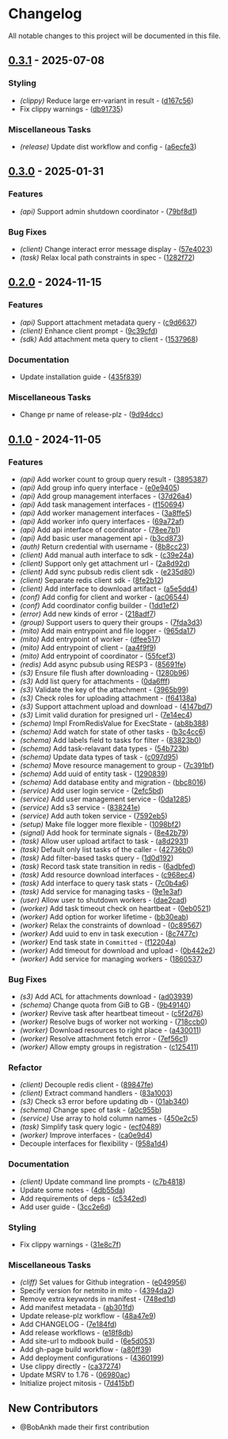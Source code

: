 # Changelog

All notable changes to this project will be documented in this file.

## [0.3.1](https://github.com/stack-rs/mitosis/compare/mito-v0.3.0...mito-v0.3.1) - 2025-07-08

### Styling

- *(clippy)* Reduce large err-variant in result - ([d167c56](https://github.com/stack-rs/mitosis/commit/d167c56222839fbff7eeea1565effa80abeef2e7))
- Fix clippy warnings - ([db91735](https://github.com/stack-rs/mitosis/commit/db9173560e1273abba93be63d6673a47637bef43))

### Miscellaneous Tasks

- *(release)* Update dist workflow and config - ([a6ecfe3](https://github.com/stack-rs/mitosis/commit/a6ecfe3ea76259ed028b0818fb7d69b5ec72a1e6))

## [0.3.0](https://github.com/stack-rs/mitosis/compare/mito-v0.2.0...mito-v0.3.0) - 2025-01-31

### Features

- *(api)* Support admin shutdown coordinator - ([79bf8d1](https://github.com/stack-rs/mitosis/commit/79bf8d1853a9d97fd4f1e2e33245623130f12fe3))

### Bug Fixes

- *(client)* Change interact error message display - ([57e4023](https://github.com/stack-rs/mitosis/commit/57e40239a9bdbdecc4e43dce011534716d391af0))
- *(task)* Relax local path constraints in spec - ([1282f72](https://github.com/stack-rs/mitosis/commit/1282f72ba01302093a4d634120d6cc0c3efb14f7))

## [0.2.0](https://github.com/stack-rs/mitosis/compare/mito-v0.1.0...mito-v0.2.0) - 2024-11-15

### Features

- *(api)* Support attachment metadata query - ([c9d6637](https://github.com/stack-rs/mitosis/commit/c9d66377959c9d1472f8fc036a3e1c746be88940))
- *(client)* Enhance client prompt - ([9c39cfd](https://github.com/stack-rs/mitosis/commit/9c39cfd094a7754a7542d48263ddbe422de06e91))
- *(sdk)* Add attachment meta query to client - ([1537968](https://github.com/stack-rs/mitosis/commit/1537968d099e6650299eb9f54be0058465d11d33))

### Documentation

- Update installation guide - ([435f839](https://github.com/stack-rs/mitosis/commit/435f839f028a096e2c37781bfe8d1a2774252f41))

### Miscellaneous Tasks

- Change pr name of release-plz - ([9d94dcc](https://github.com/stack-rs/mitosis/commit/9d94dcc39024e12647d1b7a688aa8661240e234e))

## [0.1.0](https://github.com/stack-rs/mitosis/releases/tag/mito-v0.1.0) - 2024-11-05

### Features

- *(api)* Add worker count to group query result - ([3895387](https://github.com/stack-rs/mitosis/commit/38953870cad30a5dda00691912ccc35be60aadcb))
- *(api)* Add group info query interface - ([e0e9405](https://github.com/stack-rs/mitosis/commit/e0e940500d247b17420264a16c984ab05d0f8792))
- *(api)* Add group management interfaces - ([37d26a4](https://github.com/stack-rs/mitosis/commit/37d26a4a58cbedc409c84911d33454d58285c99d))
- *(api)* Add task management interfaces - ([f150694](https://github.com/stack-rs/mitosis/commit/f1506940576acc9d7436371a3138dd3dcf9340ed))
- *(api)* Add worker management interfaces - ([3a8ffe5](https://github.com/stack-rs/mitosis/commit/3a8ffe5b8c5a042d2f8b31f41f1c652b382fdb49))
- *(api)* Add worker info query interfaces - ([69a72af](https://github.com/stack-rs/mitosis/commit/69a72afdd7aea395f6d08e860ff50e73c5b81b2f))
- *(api)* Add api interface of coordinator - ([78ee7b1](https://github.com/stack-rs/mitosis/commit/78ee7b1798918908e96def05fe832b65f8dd441e))
- *(api)* Add basic user management api - ([b3cd873](https://github.com/stack-rs/mitosis/commit/b3cd87324ea33d51ff57617fd05470ad19247fa5))
- *(auth)* Return credential with username - ([8b8cc23](https://github.com/stack-rs/mitosis/commit/8b8cc23576494e64bd87a13b3177b54220f84069))
- *(client)* Add manual auth interface to sdk - ([c39e24a](https://github.com/stack-rs/mitosis/commit/c39e24a3195544ac91cecf60c3196b2be42ee79b))
- *(client)* Support only get attachment url - ([2a8d92d](https://github.com/stack-rs/mitosis/commit/2a8d92d67318c250df3f9d6eb8725e56434cffda))
- *(client)* Add sync pubsub redis client sdk - ([e235d80](https://github.com/stack-rs/mitosis/commit/e235d8040a4b798240b15ea20950a143c0e2a372))
- *(client)* Separate redis client sdk - ([8fe2b12](https://github.com/stack-rs/mitosis/commit/8fe2b128c5235b81b28236d117dd21b40b264e9d))
- *(client)* Add interface to download artifact - ([a5e5dd4](https://github.com/stack-rs/mitosis/commit/a5e5dd414ddc5735abc9976e5ee26f7021daf2b9))
- *(conf)* Add config for client and worker - ([ac06544](https://github.com/stack-rs/mitosis/commit/ac06544ea6dac01f6a862d49b0fa89904b733182))
- *(conf)* Add coordinator config builder - ([1dd1ef2](https://github.com/stack-rs/mitosis/commit/1dd1ef249da8325d5f18a4fb71020958a08b1b64))
- *(error)* Add new kinds of error - ([218adf7](https://github.com/stack-rs/mitosis/commit/218adf77cc535ba3e1f9f1b2d4cb93018489efdb))
- *(group)* Support users to query their groups - ([7fda3d3](https://github.com/stack-rs/mitosis/commit/7fda3d3e2e76111f70eee6f1691464737ecbf562))
- *(mito)* Add main entrypoint and file logger - ([965da17](https://github.com/stack-rs/mitosis/commit/965da17b4860eb57faf5aeedf659e26e93c380b6))
- *(mito)* Add entrypoint of worker - ([dfee517](https://github.com/stack-rs/mitosis/commit/dfee5173fb73b24180f9eb88d04300beb4db53fd))
- *(mito)* Add entrypoint of client - ([aa4f9f9](https://github.com/stack-rs/mitosis/commit/aa4f9f9fa26a7bdcdae6e84e7610c860a9e6265a))
- *(mito)* Add entrypoint of coordinator - ([55fcef3](https://github.com/stack-rs/mitosis/commit/55fcef3d9f7ff21afc913fa3f90b3f75e0e73009))
- *(redis)* Add async pubsub using RESP3 - ([85691fe](https://github.com/stack-rs/mitosis/commit/85691fe6f90255533d6af6a5e310b44f5e19dd8d))
- *(s3)* Ensure file flush after downloading - ([1280b96](https://github.com/stack-rs/mitosis/commit/1280b960c28048269b7593205d1c15bdf3f9b9f3))
- *(s3)* Add list query for attachments - ([0da6fff](https://github.com/stack-rs/mitosis/commit/0da6fffc4118de456bd4afcf75a6a38ea5e06a6c))
- *(s3)* Validate the key of the attachment - ([3965b99](https://github.com/stack-rs/mitosis/commit/3965b996eda45c911e419777029cf57e4fe6e5a5))
- *(s3)* Check roles for uploading attachment - ([f64138a](https://github.com/stack-rs/mitosis/commit/f64138ab0b4b281cdfcc61929b6a8c8120711723))
- *(s3)* Support attachment upload and download - ([4147bd7](https://github.com/stack-rs/mitosis/commit/4147bd7b5b840bea8b0ff29bdaadaf1531c6d84e))
- *(s3)* Limit valid duration for presigned url - ([7e14ec4](https://github.com/stack-rs/mitosis/commit/7e14ec474c07cc6f16e4f223aca17160298e3bcd))
- *(schema)* Impl FromRedisValue for ExecState - ([ab8b388](https://github.com/stack-rs/mitosis/commit/ab8b3885c4504759ee88c92e9361d4a1be9be6c2))
- *(schema)* Add watch for state of other tasks - ([b3c4cc6](https://github.com/stack-rs/mitosis/commit/b3c4cc6dcdbfaeee962454c9d5143a0eb83efab0))
- *(schema)* Add labels field to tasks for filter - ([83823b0](https://github.com/stack-rs/mitosis/commit/83823b03df9ab87cb8ff715dcd613cb9a354106d))
- *(schema)* Add task-relavant data types - ([54b723b](https://github.com/stack-rs/mitosis/commit/54b723b20b6d5d46e1d502645890aa5d84752f95))
- *(schema)* Update data types of task - ([c097d95](https://github.com/stack-rs/mitosis/commit/c097d9508bf6e3b7367fb5651ff37b1ad6554e46))
- *(schema)* Move resource management to group - ([7c391bf](https://github.com/stack-rs/mitosis/commit/7c391bf50755315be57d21ee864df8b8706e743f))
- *(schema)* Add uuid of entity task - ([1290839](https://github.com/stack-rs/mitosis/commit/1290839e339b8da334db7fc4201acd57aa15e255))
- *(schema)* Add database entity and migration - ([bbc8016](https://github.com/stack-rs/mitosis/commit/bbc801628fa64d4b2362edbb70a675eb26213881))
- *(service)* Add user login service - ([2efc5bd](https://github.com/stack-rs/mitosis/commit/2efc5bdbcc5d552fda85684e3011761ec979fc41))
- *(service)* Add user management service - ([0da1285](https://github.com/stack-rs/mitosis/commit/0da1285ddae220f5bb51a55458633482ef53d310))
- *(service)* Add s3 service - ([838241e](https://github.com/stack-rs/mitosis/commit/838241e273d0d68634794ce343d35c61557f8f55))
- *(service)* Add auth token service - ([7592eb5](https://github.com/stack-rs/mitosis/commit/7592eb51f0c11a207c3651a5dc161481fb2a311b))
- *(setup)* Make file logger more flexible - ([1098bf2](https://github.com/stack-rs/mitosis/commit/1098bf21def027030339697586eccf7f43eac067))
- *(signal)* Add hook for terminate signals - ([8e42b79](https://github.com/stack-rs/mitosis/commit/8e42b7948f23e81786a83de4a058f9c5d7074c40))
- *(task)* Allow user upload artifact to task - ([a8d2931](https://github.com/stack-rs/mitosis/commit/a8d29313e5b1331b2b9c591fa9809f8a61e90566))
- *(task)* Default only list tasks of the caller - ([42736b0](https://github.com/stack-rs/mitosis/commit/42736b0f82677aebeac81b104569cb12b35c80e7))
- *(task)* Add filter-based tasks query - ([1d0d192](https://github.com/stack-rs/mitosis/commit/1d0d192cad35848d0219e0b27199bcecc3b19845))
- *(task)* Record task state transition in redis - ([6adbfed](https://github.com/stack-rs/mitosis/commit/6adbfed11e90548f5325d3f7499b8f594e666d7a))
- *(task)* Add resource download interfaces - ([c968ec4](https://github.com/stack-rs/mitosis/commit/c968ec4bd17c0e8601a9f112e60cb5fb8f47e130))
- *(task)* Add interface to query task stats - ([7c0b4a6](https://github.com/stack-rs/mitosis/commit/7c0b4a61973b33fbc2cbd027f69c2a3fbcf5e84c))
- *(task)* Add service for managing tasks - ([9e1e3af](https://github.com/stack-rs/mitosis/commit/9e1e3af1b3aa91590f8e9bb52025ec2edd489d36))
- *(user)* Allow user to shutdown workers - ([dae2cad](https://github.com/stack-rs/mitosis/commit/dae2cad692e9c186293509000b4415a79aa7154c))
- *(worker)* Add task timeout check on heartbeat - ([0eb0521](https://github.com/stack-rs/mitosis/commit/0eb05214f997e31073b506b2284acb925b086b10))
- *(worker)* Add option for worker lifetime - ([bb30eab](https://github.com/stack-rs/mitosis/commit/bb30eab7bc198b6a5af8ad93ff344a40c09998ea))
- *(worker)* Relax the constraints of download - ([0c89567](https://github.com/stack-rs/mitosis/commit/0c8956790746f0519976e857951fce3e179611ae))
- *(worker)* Add uuid to env in task execution - ([8c7477c](https://github.com/stack-rs/mitosis/commit/8c7477c8f5da37893ee05e6371351baea03ed088))
- *(worker)* End task state in `Committed` - ([f12204a](https://github.com/stack-rs/mitosis/commit/f12204a1c033e830774ebdd190448c3d0f46fa27))
- *(worker)* Add timeout for download and upload - ([0b442e2](https://github.com/stack-rs/mitosis/commit/0b442e29f694a83f9c7fb688706caf0576d83c78))
- *(worker)* Add service for managing workers - ([1860537](https://github.com/stack-rs/mitosis/commit/186053731523e29fe6120665fbd8bb0e8cffdab8))

### Bug Fixes

- *(s3)* Add ACL for attachments download - ([ad03939](https://github.com/stack-rs/mitosis/commit/ad03939ec6931836292bfdf8e42151f03857372e))
- *(schema)* Change quota from GiB to GB - ([9b49140](https://github.com/stack-rs/mitosis/commit/9b491406dddce471436e2eb01c3f3c3cfcf2017b))
- *(worker)* Revive task after heartbeat timeout - ([c5f2d76](https://github.com/stack-rs/mitosis/commit/c5f2d7620b04834cf33271072a934f72c660d902))
- *(worker)* Resolve bugs of worker not working - ([718ccb0](https://github.com/stack-rs/mitosis/commit/718ccb07957167fdd18c055e6230b6e091c967f9))
- *(worker)* Download resources to right place - ([a430011](https://github.com/stack-rs/mitosis/commit/a4300114cc82128cf440c20ff3c61dd871e21b15))
- *(worker)* Resolve attachment fetch error - ([7ef56c1](https://github.com/stack-rs/mitosis/commit/7ef56c17943b7e4547aba1e113218c5adea7a133))
- *(worker)* Allow empty groups in registration - ([c125411](https://github.com/stack-rs/mitosis/commit/c125411527c76d6a951be6a8046e3e2607ef3ed1))

### Refactor

- *(client)* Decouple redis client - ([89847fe](https://github.com/stack-rs/mitosis/commit/89847fe6d90f7fd239424ae64da27eafae04f1c2))
- *(client)* Extract command handlers - ([83a1003](https://github.com/stack-rs/mitosis/commit/83a100320918f735368c60b93111f0c1c5450cec))
- *(s3)* Check s3 error before updating db - ([01ab340](https://github.com/stack-rs/mitosis/commit/01ab34068f435ea09b246d46f5f5c3d0d2ac32f1))
- *(schema)* Change spec of task - ([a0c955b](https://github.com/stack-rs/mitosis/commit/a0c955b9134f102a7e8105eb3b15ffa3d2c5db8b))
- *(service)* Use array to hold column names - ([450e2c5](https://github.com/stack-rs/mitosis/commit/450e2c5447850040d0824496a5654e0f59bedd37))
- *(task)* Simplify task query logic - ([ecf0489](https://github.com/stack-rs/mitosis/commit/ecf0489b72c1b79ea54b98a37bd6e6085b1a6d71))
- *(worker)* Improve interfaces - ([ca0e9d4](https://github.com/stack-rs/mitosis/commit/ca0e9d4b77b2fa6eeaa928178ee87a60a276b79c))
- Decouple interfaces for flexibility - ([958a1d4](https://github.com/stack-rs/mitosis/commit/958a1d48f79d914ed6a72f57e4843ac0f5580ae3))

### Documentation

- *(client)* Update command line prompts - ([c7b4818](https://github.com/stack-rs/mitosis/commit/c7b48185ffd46c0d24670f3a420d7bbd2be81d14))
- Update some notes - ([4db55da](https://github.com/stack-rs/mitosis/commit/4db55daeefda2992d3ded25786aa2c98b78ead37))
- Add requirements of deps - ([c5342ed](https://github.com/stack-rs/mitosis/commit/c5342ed2fcd9beec30222d18572f32d174fd30a8))
- Add user guide - ([3cc2e6d](https://github.com/stack-rs/mitosis/commit/3cc2e6df9b223b3629b2dd6ea57c94f0c15d026b))

### Styling

- Fix clippy warnings - ([31e8c7f](https://github.com/stack-rs/mitosis/commit/31e8c7f7ec5a472d00b4c77b84d763e940b6064f))

### Miscellaneous Tasks

- *(cliff)* Set values for Github integration - ([e049956](https://github.com/stack-rs/mitosis/commit/e0499567f524cd9cb48070f7d17a50a676687fcd))
- Specify version for netmito in mito - ([4394da2](https://github.com/stack-rs/mitosis/commit/4394da26ad268f965d557c1d61de29327a32c40e))
- Remove extra keywords in manifest - ([748ed1d](https://github.com/stack-rs/mitosis/commit/748ed1d245e4beef0692263a2bfed5bf73ff94ba))
- Add manifest metadata - ([ab301fd](https://github.com/stack-rs/mitosis/commit/ab301fd30645d8ce1b86840866910a4b17643423))
- Update release-plz workflow - ([48a47e9](https://github.com/stack-rs/mitosis/commit/48a47e9d544e1b0a443182c28ae8f1c39d769477))
- Add CHANGELOG - ([7e184fd](https://github.com/stack-rs/mitosis/commit/7e184fdee5b41d66b93729a070ff0514c4f08b50))
- Add release workflows - ([e18f8db](https://github.com/stack-rs/mitosis/commit/e18f8db399f93fe9903c16ce1f1f65a386d01a65))
- Add site-url to mdbook build - ([6e5d053](https://github.com/stack-rs/mitosis/commit/6e5d05341e7fcb3a2acda3b65fc90a225e430edd))
- Add gh-page build workflow - ([a80ff39](https://github.com/stack-rs/mitosis/commit/a80ff394d7c98c16fa47b9bc92b4ee255c7721aa))
- Add deployment configurations - ([4360199](https://github.com/stack-rs/mitosis/commit/4360199053f6d3e4c20c0ff97b07d2eea5b4452a))
- Use clippy directly - ([ca37274](https://github.com/stack-rs/mitosis/commit/ca3727454a9a3ee8176f6b89c3726db457d8e553))
- Update MSRV to 1.76 - ([06980ac](https://github.com/stack-rs/mitosis/commit/06980ac6a3f6762e12326a1a1f57b87fb85fbb3c))
- Initialize project mitosis - ([7d415bf](https://github.com/stack-rs/mitosis/commit/7d415bf05491cec79e0e35a0b1b756a78943b8d2))

## New Contributors

- @BobAnkh made their first contribution

<!-- generated by git-cliff -->
